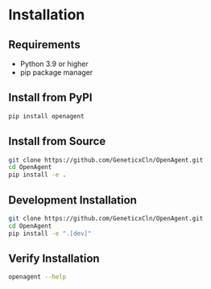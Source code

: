 # Installation

## Requirements

- Python 3.9 or higher
- pip package manager

## Install from PyPI

```bash
pip install openagent
```

## Install from Source

```bash
git clone https://github.com/GeneticxCln/OpenAgent.git
cd OpenAgent
pip install -e .
```

## Development Installation

```bash
git clone https://github.com/GeneticxCln/OpenAgent.git
cd OpenAgent
pip install -e ".[dev]"
```

## Verify Installation

```bash
openagent --help
```
